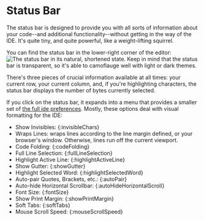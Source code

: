 # Status Bar

The status bar is designed to provide you with all sorts of information about your code--and additional functionality--without getting in the way of the IDE. It's quite tiny, and quite powerful, like a weight-lifting squirrel.

You can find the status bar in the lower-right corner of the editor: ![The status bar in its natural, shortened state](./icons/statusBarCollapsed.png). Keep in mind that the status bar is transparent, so it's able to camoflauge well with light or dark themes.

There's three pieces of crucial information available at all times: your current row, your current column, and, if you're highlighting characters, the status bar displays the number of bytes currently selected.

If you click on the status bar, it expands into a menu that provides a smaller set of [the full ide preferences](ide_preferences.html). Mostly, these options deal with visual formatting for the IDE:

* Show Invisibles: {:invisibleChars}
* Wraps Lines: wraps lines according to the line margin defined, or your browser's window. Otherwise, lines run off the current viewport.
* Code Folding: {:codeFolding}
* Full Line Selection: {:fullLineSelection}
* Highlight Active Line: {:highlightActiveLine}
* Show Gutter: {:showGutter}
* Highlight Selected Word: {:highlightSelectedWord}
* Auto-pair Quotes, Brackets, etc.: {:autoPair}
* Auto-hide Horizontal Scrollbar: {:autoHideHorizontalScroll}
* Font Size: {:fontSize}
* Show Print Margin: {:showPrintMargin}
* Soft Tabs: {:softTabs}
* Mouse Scroll Speed: {:mouseScrollSpeed}